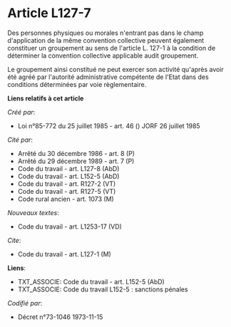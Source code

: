 # Article L127-7

Des personnes physiques ou morales n'entrant pas dans le champ d'application de la même convention collective peuvent
également constituer un groupement au sens de l'article L. 127-1 à la condition de déterminer la convention collective
applicable audit groupement.

Le groupement ainsi constitué ne peut exercer son activité qu'après avoir été agréé par l'autorité administrative compétente
de l'Etat dans des conditions déterminées par voie règlementaire.

**Liens relatifs à cet article**

_Créé par_:

  - Loi n°85-772 du 25 juillet 1985 - art. 46 () JORF 26 juillet 1985

_Cité par_:

  - Arrêté du 30 décembre 1986 - art. 8 (P)
  - Arrêté du 29 décembre 1989 - art. 7 (P)
  - Code du travail - art. L127-8 (AbD)
  - Code du travail - art. L152-5 (AbD)
  - Code du travail - art. R127-2 (VT)
  - Code du travail - art. R127-5 (VT)
  - Code rural ancien - art. 1073 (M)

_Nouveaux textes_:

  - Code du travail - art. L1253-17 (VD)

_Cite_:

  - Code du travail - art. L127-1 (M)

**Liens**:

  - TXT_ASSOCIE: Code du travail - art. L152-5 (AbD)
  - TXT_ASSOCIE: Code du travail L152-5 : sanctions pénales

_Codifié par_:

  - Décret n°73-1046 1973-11-15
